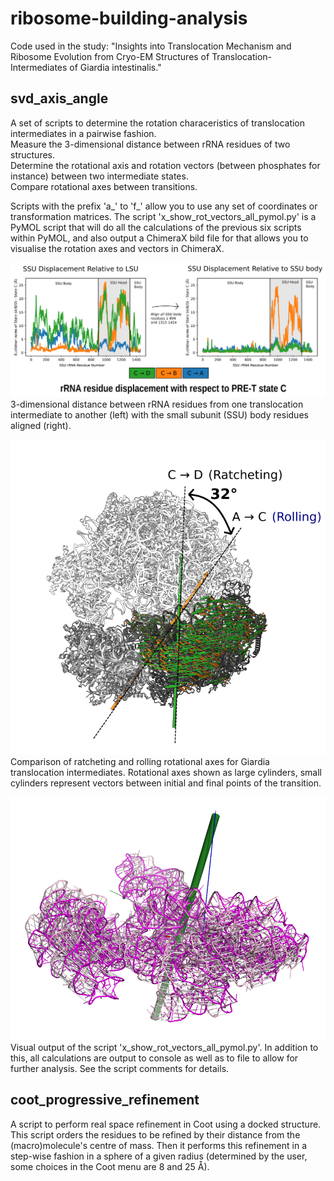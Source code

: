 # ribosome-building-analysis
Code used in the study: "Insights into Translocation Mechanism and Ribosome Evolution from Cryo-EM Structures of Translocation-Intermediates of Giardia intestinalis."

## svd_axis_angle
A set of scripts to determine the rotation characeristics of translocation intermediates in a pairwise fashion.  
Measure the 3-dimensional distance between rRNA residues of two structures.  
Determine the rotational axis and rotation vectors (between phosphates for instance) between two intermediate states.  
Compare rotational axes between transitions.  
  
Scripts with the prefix 'a_' to 'f_' allow you to use any set of coordinates or transformation matrices.
The script 'x_show_rot_vectors_all_pymol.py' is a PyMOL script that will do all the calculations of the previous six scripts within PyMOL, and also output a ChimeraX bild file for that allows you to visualise the rotation axes and vectors in ChimeraX.

![Pairwise Euclidean norm](./images/SI_eucnorm.png)  
3-dimensional distance between rRNA residues from one translocation intermediate to another (left) with the small subunit (SSU) body residues aligned (right).

![Rotation axes comparison](./images/rotation_axes_01.png)  
Comparison of ratcheting and rolling rotational axes for Giardia translocation intermediates. Rotational axes shown as large cylinders, small cylinders represent vectors between initial and final points of the transition.  

![PyMOL script](./images/pymol_axangle2.png)  
Visual output of the script 'x_show_rot_vectors_all_pymol.py'. In addition to this, all calculations are output to console as well as to file to allow for further analysis. See the script comments for details.

## coot_progressive_refinement
A script to perform real space refinement in Coot using a docked structure. This script orders the residues to be refined by their distance from the (macro)molecule's centre of mass. Then it performs this refinement in a step-wise fashion in a sphere of a given radius (determined by the user, some choices in the Coot menu are 8 and 25 Å).
